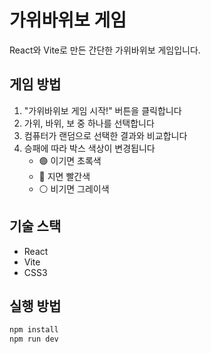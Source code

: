 # 가위바위보 게임

React와 Vite로 만든 간단한 가위바위보 게임입니다.

## 게임 방법

1. "가위바위보 게임 시작!" 버튼을 클릭합니다
2. 가위, 바위, 보 중 하나를 선택합니다
3. 컴퓨터가 랜덤으로 선택한 결과와 비교합니다
4. 승패에 따라 박스 색상이 변경됩니다
   - 🟢 이기면 초록색
   - 🔴 지면 빨간색
   - ⚪ 비기면 그레이색

## 기술 스택

- React
- Vite
- CSS3

## 실행 방법

```bash
npm install
npm run dev
```